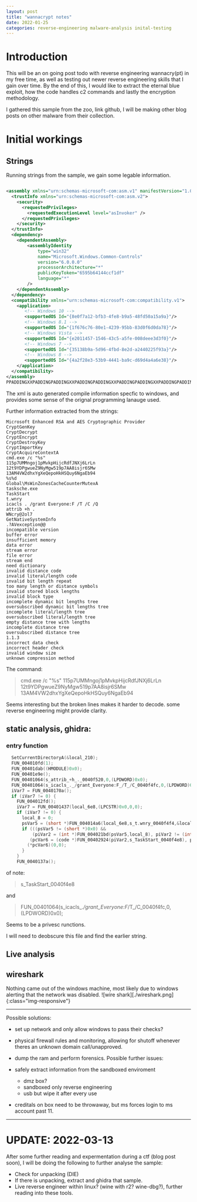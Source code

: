 ```yaml
---
layout: post
title: "wannacrypt notes"
date: 2022-01-25
categories: reverse-engineering malware-analysis inital-testing
---
```


# Introduction 
This will be an on going post todo with reverse engineering wannacry(pt) in my free time, as well as testing out newer reverse engineering skills that I gain over time.
By the end of this, I would like to extract the eternal blue exploit, how the code handles c2 commands and lastly the encryption methodology.

I gathered this sample from the zoo, link github, I will be making other blog posts on other malware from their collection.

# Initial workings

## Strings
Running strings from the sample, we gain some legable information.
```xml

<assembly xmlns="urn:schemas-microsoft-com:asm.v1" manifestVersion="1.0">
  <trustInfo xmlns="urn:schemas-microsoft-com:asm.v2">
    <security>
      <requestedPrivileges>
        <requestedExecutionLevel level="asInvoker" />
      </requestedPrivileges>
    </security>
  </trustInfo>
  <dependency>
    <dependentAssembly>
        <assemblyIdentity
            type="win32"
            name="Microsoft.Windows.Common-Controls"
            version="6.0.0.0"
            processorArchitecture="*"
            publicKeyToken="6595b64144ccf1df"
            language="*"
        />
    </dependentAssembly>
  </dependency>
  <compatibility xmlns="urn:schemas-microsoft-com:compatibility.v1">
    <application> 
       <!-- Windows 10 --> 
       <supportedOS Id="{8e0f7a12-bfb3-4fe8-b9a5-48fd50a15a9a}"/>
       <!-- Windows 8.1 -->
       <supportedOS Id="{1f676c76-80e1-4239-95bb-83d0f6d0da78}"/>
       <!-- Windows Vista -->
       <supportedOS Id="{e2011457-1546-43c5-a5fe-008deee3d3f0}"/> 
       <!-- Windows 7 -->
       <supportedOS Id="{35138b9a-5d96-4fbd-8e2d-a2440225f93a}"/>
       <!-- Windows 8 -->
       <supportedOS Id="{4a2f28e3-53b9-4441-ba9c-d69d4a4a6e38}"/>
    </application> 
  </compatibility>
</assembly>
PPADDINGXXPADDINGPADDINGXXPADDINGPADDINGXXPADDINGPADDINGXXPADDINGPADDINGXXPADDINGPADDINGXXPADDING

```

The xml is auto generated compile information specfic to windows, and provides some sense of the orignal programming lanauge used.

Further information extracted from the strings:
```
Microsoft Enhanced RSA and AES Cryptographic Provider
CryptGenKey
CryptDecrypt
CryptEncrypt
CryptDestroyKey
CryptImportKey
CryptAcquireContextA
cmd.exe /c "%s"
115p7UMMngoj1pMvkpHijcRdfJNXj6LrLn
12t9YDPgwueZ9NyMgw519p7AA8isjr6SMw
13AM4VW2dhxYgXeQepoHkHSQuy6NgaEb94
%s%d
Global\MsWinZonesCacheCounterMutexA
tasksche.exe
TaskStart
t.wnry
icacls . /grant Everyone:F /T /C /Q
attrib +h .
WNcry@2ol7
GetNativeSystemInfo
.?AVexception@@
incompatible version
buffer error
insufficient memory
data error
stream error
file error
stream end
need dictionary
invalid distance code
invalid literal/length code
invalid bit length repeat
too many length or distance symbols
invalid stored block lengths
invalid block type
incomplete dynamic bit lengths tree
oversubscribed dynamic bit lengths tree
incomplete literal/length tree
oversubscribed literal/length tree
empty distance tree with lengths
incomplete distance tree
oversubscribed distance tree
1.1.3
incorrect data check
incorrect header check
invalid window size
unknown compression method
```
The command:
> cmd.exe /c "%s"
115p7UMMngoj1pMvkpHijcRdfJNXj6LrLn
12t9YDPgwueZ9NyMgw519p7AA8isjr6SMw
13AM4VW2dhxYgXeQepoHkHSQuy6NgaEb94


Seems interesting but the broken lines makes it harder to decode. some reverse engineering might provide clarity.

## static analysis, ghidra: 

### entry function
```c
  SetCurrentDirectoryA(&local_210);
  FUN_004010fd(1);
  FUN_00401dab((HMODULE)0x0);
  FUN_00401e9e();
  FUN_00401064(s_attrib_+h_._0040f520,0,(LPDWORD)0x0);
  FUN_00401064(s_icacls_._/grant_Everyone:F_/T_/C_0040f4fc,0,(LPDWORD)0x0);
  iVar7 = FUN_0040170a();
  if (iVar7 != 0) {
    FUN_004012fd();
    iVar7 = FUN_00401437(local_6e8,(LPCSTR)0x0,0,0);
    if (iVar7 != 0) {
      local_8 = 0;
      psVar5 = (short *)FUN_004014a6(local_6e8,s_t.wnry_0040f4f4,&local_8);
      if (((psVar5 != (short *)0x0) &&
          (piVar2 = (int *)FUN_004021bd(psVar5,local_8), piVar2 != (int *)0x0)) &&
         (pcVar6 = (code *)FUN_00402924(piVar2,s_TaskStart_0040f4e8), pcVar6 != (code *)0x0)) {
        (*pcVar6)(0,0);
      }
    }
    FUN_0040137a();
```
of note:
> s_TaskStart_0040f4e8

and
> FUN_00401064(s_icacls_._/grant_Everyone:F_/T_/C_0040f4fc,0,(LPDWORD)0x0);

Seems to be a privesc runctions.

I will need to deobscure this file and find the earlier string.


## Live analysis

## wireshark 

Nothing came out of the windows machine, most likely due to windows alerting that the network was disabled.
![wire shark][./wireshark.png]{:class="img-responsive"}

---

Possible solutions:
- set up network and only allow windows to pass their checks?
- physical firewall rules and monitoring, allowing for shutoff whenever theres an unknown domain call/unapproved.
- dump the ram and perform forensics.
Possible further issues:
- safely extract information from the sandboxed enviroment
	- dmz box?
	- sandboxed only reverse engineering
	- usb but wipe it after every use

- creditals on box need to be throwaway, but ms forces login to ms account past 11.



---

# UPDATE: 2022-03-13

After some further reading and expermentation during a ctf (blog post soon), I will be doing the following to further analyse the sample:
- Check for unpacking (DIE)
- If there is unpacking, extract and ghidra that sample.
- Live reverse engineer within linux? (wine with r2? wine-dbg?), further reading into these tools.


